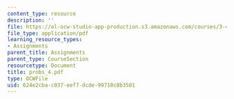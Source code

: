 ```yaml
---
content_type: resource
description: ''
file: https://ol-ocw-studio-app-production.s3.amazonaws.com/courses/3-45-magnetic-materials-spring-2004/624e2cbac037eef7dcde99718c8b3501_probs_4.pdf
file_type: application/pdf
learning_resource_types:
- Assignments
parent_title: Assignments
parent_type: CourseSection
resourcetype: Document
title: probs_4.pdf
type: OCWFile
uid: 624e2cba-c037-eef7-dcde-99718c8b3501
---
```

